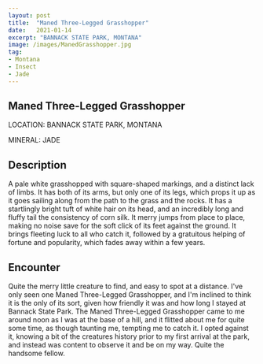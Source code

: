 ```yaml
---
layout: post
title:  "Maned Three-Legged Grasshopper"
date:   2021-01-14
excerpt: "BANNACK STATE PARK, MONTANA"
image: /images/ManedGrasshopper.jpg
tag:
- Montana
- Insect
- Jade
---
```


## Maned Three-Legged Grasshopper

LOCATION: BANNACK STATE PARK, MONTANA

MINERAL: JADE

## Description

A pale white grasshopped with square-shaped markings, and a distinct lack of limbs. It has both of its arms, but only one of its legs, which props it up as it goes sailing along from the path to the grass and the rocks. It has a startlingly bright tuft of white hair on its head, and an incredibly long and fluffy tail the consistency of corn silk. It merry jumps from place to place, making no noise save for the soft click of its feet against the ground. It brings fleeting luck to all who catch it, followed by a gratuitous helping of fortune and popularity, which fades away within a few years.

## Encounter

Quite the merry little creature to find, and easy to spot at a distance. I've only seen one Maned Three-Legged Grasshopper, and I'm inclined to think it is the only of its sort, given how friendly it was and how long I stayed at Bannack State Park. The Maned Three-Legged Grasshopper came to me around noon as I was at the base of a hill, and it flitted about me for quite some time, as though taunting me, tempting me to catch it. I opted against it, knowing a bit of the creatures history prior to my first arrival at the park, and instead was content to observe it and be on my way. Quite the handsome fellow.

